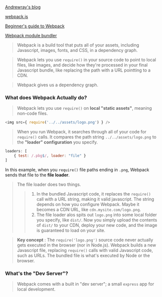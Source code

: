 [Andrewray's blog](http://blog.andrewray.me/webpack-when-to-use-and-why/)

[webpack.js](https://webpack.js.org/concepts/)

[Beginner's guide to Webpack](https://medium.com/javascript-training/beginner-s-guide-to-webpack-b1f1a3638460)

[Webpack module bundler](https://webpack.github.io/docs/what-is-webpack.html)

> Webpack is a build tool that puts all of your assets, including Javascript, images, fonts, and CSS, in a dependency graph.

> Webpack lets you use `require()` in your source code to point to local files, like images, and decide how they're processed in your final Javascript bundle, like replacing the path with a URL pointting to a CDN.

> Webpack gives us a dependency graph.

### What does Webpack Actually do?
> Webpack lets you use `require()` on **local "static assets"**, meaning non-code files.
```javascript
<img src={ require('../../assets/logo.png') } />
```
> When you run Webpack, it searches through all of your code for `require()` calls. It compares the path string `../../assets/logo.png` to the **"loader" configuration** you specify.
```javascript
loaders: [
    { test: /.pbg$/, loader: "file" }
]
``` 
In this example, when you `require()` file paths ending in `.png`, Webpack sends that file to the **file loader**.

> The file loader does two things.
>> 1. In the bundled Javascript code, it replaces the `require()` call with a URL string, making it valid javascript. The string depends on how you configure Webpack. Maybe it becomes a CDN URL, like `cdn.mysite.com/logo.png`.
>> 2. The file loader alos spits out `logo.png` into some local folder you specify, like `dist/`. Now you simply upload the contents of `dist/` to your CDN, deploy your new code, and the image is guaranteed to load on your site.

> **Key concept** : The `require('logo.png')` source code never actually gets executed in the browser (nor in Node.js). Webpack builds a new Javascript file, replacing `require()` calls with valid Javascript code, such as URLs. The bundled file is what's executed by Node or the browser.

### What's the "Dev Server"?
> Webpack comes with a built in "dev server"; a small `express` app for local development. 

